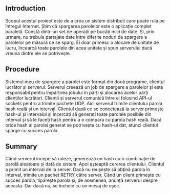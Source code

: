 
<h2>Introduction</h2>
<p>Scopul acestui proiect este de a crea un sistem distribuit care poate rula pe întregul Internet.
Știm că spargerea parolelor este o aplicație complet paralelă.
Constă dintr-un set de operații pe bucăți mici de date. Și, prin urmare, nu trebuie partajate date între diferite noduri de spargere a parolelor pe măsură ce se sparg.
Ei doar primesc o alocare de unitate de lucru, încearcă toate parolele din acea unitate și spun serverului dacă vreuna dintre ele se potrivește.</p>

<h2>Procedure</h2>
<p> Sistemul meu de spargere a parolei este format din două programe, clientul lucrător și serverul.
Serverul creează un job de spargere a parolelor și este responsabil pentru împărțirea jobului în părți și
alocarea acelor părți clienților lucrători.
Clienții și serverul comunică între ei folosind API-ul sockets pentru a trimite pachete UDP.
Aici serverul trimite clientului parola hash reală și un interval.
Clientul după ce se conectează la server primește hash-ul și intervalul și
Încercați să generați toate parolele posibile din interval și să le faceți hash pentru a o compara cu parola hash reală.
Dacă orice hash al parolei generat se potrivește cu hash-ul dat, atunci clientul sparge cu succes parola.
</p>

<h2>Summary</h2>
<p>Când serverul începe să ruleze, generează un hash cu o combinație de parolă aleatoare și dată de sistem. Apoi așteaptă cererea clientului. Clientul a primit un interval de la server. Dacă nu reușește să obțină parola în interval, trimite un pachet RETRY către server. Când un client primește cu succes parola, tipărește parola și, de asemenea, anunță serverul despre aceasta. Dar dacă nu, se încheie cu un mesaj de eșec. </p>
